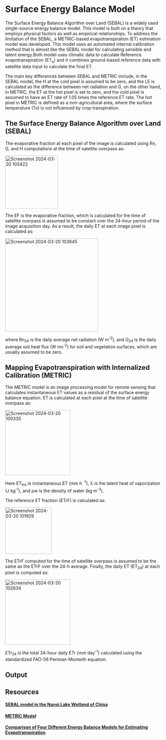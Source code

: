 # Surface Energy Balance Model 
The Surface Energy Balance Algorithm over Land (SEBAL) is a widely used single-source energy balance model. This model is built on a theory that employs physical factors as well as empirical relationships. To address the limitation of the SEBAL, a METRIC-based evapotranspiration (ET) estimation model was developed. This model uses an automated internal calibration method that is almost like the SEBAL model for calculating sensible and latent energy.Both model uses climatic data to calculate Reference evapotranspiration (ET<sub>o</sub>) and it combines ground-based reference data with satellite data input to calculate the final ET. 

The main key differences between SEBAL and METRIC include, in the SEBAL model, the H at the cold pixel is assumed to be zero, and the LE is calculated as the difference between net radiation and G, on the other hand, in METRIC, the ET at the hot pixel is set to zero, and the cold pixel is assumed to have an ET rate of 1.05 times the reference ET rate. The hot pixel in METRIC is defined as a non-agricultural area, where the surface temperature (Ts) is not influenced by crop transpiration.

## The Surface Energy Balance Algorithm over Land (SEBAL)

The evaporative fraction at each pixel of the image is calculated using Rn, G, and H computations at the time of satellite overpass as:

<img width="170" alt="Screenshot 2024-03-20 103422" src="https://github.com/AthiraNG/Metric-Sebal/assets/129937610/a684b626-dfbe-4eda-a420-782f795231d9">

The EF is the evaporative fraction, which is calculated for the time of satellite overpass is assumed to be constant over the 24-hour period of the image acquisition day. As a result, the daily ET at each image pixel is calculated as:

<img width="300" alt="Screenshot 2024-03-20 103845" src="https://github.com/AthiraNG/Metric-Sebal/assets/129937610/4f48808f-cf76-4209-b73b-68a292772bd0">

where Rn<sub>24</sub> is the daily average net radiation (W m<sup>-2</sup>), and G<sub>24</sub> is the daily average soil heat flux (W ms<sup>-2</sup>) for soil and vegetation surfaces, which are usually assumed to be zero.

## Mapping Evapotranspiration with Internalized Calibration (METRIC)

The METRIC model is an image processing model for remote sensing that calculates instantaneous ET values as a residual of the surface energy balance equation.
ET is calculated at each pixel at the time of satellite overpass as:

<img width="210" alt="Screenshot 2024-03-20 100335" src="https://github.com/AthiraNG/Metric-Sebal/assets/129937610/fb0099f8-2ebc-4010-9f8f-c2b8be7fe41b">

Here ET<sub>ins</sub> is instantaneous ET (mm h <sup>-1</sup>), λ is the latent heat of vaporization (J kg<sup>-1</sup>), and ρw is the density of water (kg m<sup>-3</sup>).

The reference ET fraction (ETrF) is calculated as:

<img width="150" alt="Screenshot 2024-03-20 101929" src="https://github.com/AthiraNG/Metric-Sebal/assets/129937610/0e9dad80-58db-4c51-b796-d76fe207980b">

The ETrF computed for the time of satellite overpass is assumed to be the same as the ETrF over the 24-h average. Finally, the daily ET (ET<sub>24</sub>) at each pixel is computed as:

<img width="210" alt="Screenshot 2024-03-20 102834" src="https://github.com/AthiraNG/Metric-Sebal/assets/129937610/2ac0fc54-7445-4a1d-8c57-845f952662fd">

ETr<sub>24</sub> is the total 24-hour daily ETr (mm day<sup>-1</sup>) calculated using the standardized FAO-56 Penman-Monteith equation.

## Output



## Resources

#### [SEBAL model in the Nansi Lake Wetland of China](https://www.sciencedirect.com/science/article/pii/S0895717710005303)
#### [METRIC Model](https://www.researchgate.net/publication/228615269_Satellite-Based_Energy_Balance_for_Mapping_Evapotranspiration_With_Internalized_Calibration_METRIC_-_Model)
#### [Comparison of Four Different Energy Balance Models for Estimating Evapotranspiration](https://www.mdpi.com/2073-4441/8/1/9)
